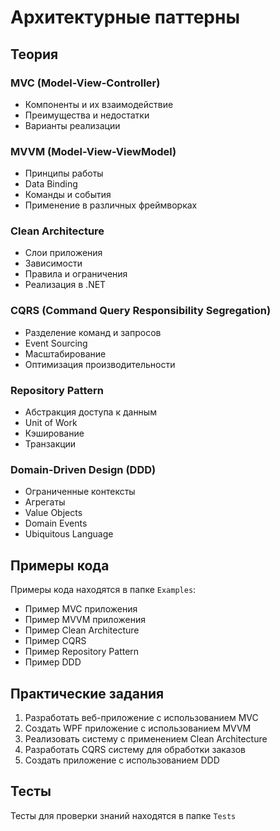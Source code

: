 # Архитектурные паттерны

## Теория

### MVC (Model-View-Controller)
- Компоненты и их взаимодействие
- Преимущества и недостатки
- Варианты реализации

### MVVM (Model-View-ViewModel)
- Принципы работы
- Data Binding
- Команды и события
- Применение в различных фреймворках

### Clean Architecture
- Слои приложения
- Зависимости
- Правила и ограничения
- Реализация в .NET

### CQRS (Command Query Responsibility Segregation)
- Разделение команд и запросов
- Event Sourcing
- Масштабирование
- Оптимизация производительности

### Repository Pattern
- Абстракция доступа к данным
- Unit of Work
- Кэширование
- Транзакции

### Domain-Driven Design (DDD)
- Ограниченные контексты
- Агрегаты
- Value Objects
- Domain Events
- Ubiquitous Language

## Примеры кода
Примеры кода находятся в папке `Examples`:
- Пример MVC приложения
- Пример MVVM приложения
- Пример Clean Architecture
- Пример CQRS
- Пример Repository Pattern
- Пример DDD

## Практические задания
1. Разработать веб-приложение с использованием MVC
2. Создать WPF приложение с использованием MVVM
3. Реализовать систему с применением Clean Architecture
4. Разработать CQRS систему для обработки заказов
5. Создать приложение с использованием DDD

## Тесты
Тесты для проверки знаний находятся в папке `Tests` 